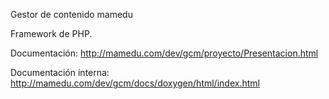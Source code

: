 Gestor de contenido mamedu

Framework de PHP.

Documentación: http://mamedu.com/dev/gcm/proyecto/Presentacion.html

Documentación interna: http://mamedu.com/dev/gcm/docs/doxygen/html/index.html
